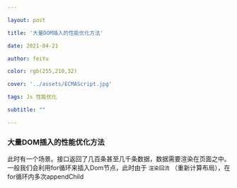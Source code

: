 ```yaml
---

layout: post

title: '大量DOM插入的性能优化方法'

date: 2021-04-21

author: feiYu

color: rgb(255,210,32)

cover: '../assets/ECMAScript.jpg'

tags: Js 性能优化

subtitle: ""

---
```


### 大量DOM插入的性能优化方法



此时有一个场景。接口返回了几百条甚至几千条数据，数据需要渲染在页面之中。一般我们会利用for循环来插入Dom节点，此时由于 `渲染回流` （重新计算布局），在for循环内多次appendChild